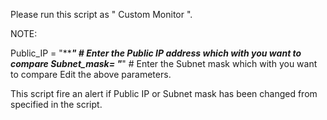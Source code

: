 Please run this script as " Custom Monitor ".

NOTE:

 

Public_IP      = "***************"     # Enter the Public IP address which with you want to compare
Subnet_mask= "*************"       # Enter the Subnet mask which with you want to compare
Edit the above parameters.

 

 

This script fire an alert if Public IP or Subnet mask has been changed from specified in the script.